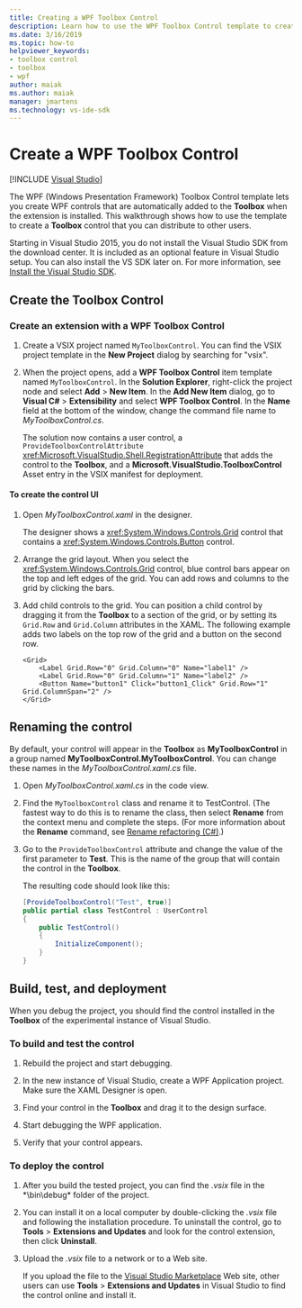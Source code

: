 ```yaml
---
title: Creating a WPF Toolbox Control
description: Learn how to use the WPF Toolbox Control template to create a Toolbox control that you can distribute to other users.
ms.date: 3/16/2019
ms.topic: how-to
helpviewer_keywords:
- toolbox control
- toolbox
- wpf
author: maiak
ms.author: maiak
manager: jmartens
ms.technology: vs-ide-sdk
---
```

# Create a WPF Toolbox Control

 [!INCLUDE [Visual Studio](~/includes/applies-to-version/vs-windows-only.md)]

The WPF (Windows Presentation Framework) Toolbox Control template lets you create WPF controls that are automatically added to the **Toolbox** when the extension is installed. This walkthrough shows how to use the template to create a **Toolbox** control that you can distribute to other users.

Starting in Visual Studio 2015, you do not install the Visual Studio SDK from the download center. It is included as an optional feature in Visual Studio setup. You can also install the VS SDK later on. For more information, see [Install the Visual Studio SDK](../extensibility/installing-the-visual-studio-sdk.md).

## Create the Toolbox Control

### Create an extension with a WPF Toolbox Control

1. Create a VSIX project named `MyToolboxControl`. You can find the VSIX project template in the **New Project** dialog by searching for "vsix".

2. When the project opens, add a **WPF Toolbox Control** item template named `MyToolboxControl`. In the **Solution Explorer**, right-click the project node and select **Add** > **New Item**. In the **Add New Item** dialog, go to **Visual C#** > **Extensibility** and select **WPF Toolbox Control**. In the **Name** field at the bottom of the window, change the command file name to *MyToolboxControl.cs*.

    The solution now contains a user control, a `ProvideToolboxControlAttribute` <xref:Microsoft.VisualStudio.Shell.RegistrationAttribute> that adds the control to the **Toolbox**, and a **Microsoft.VisualStudio.ToolboxControl** Asset entry in the VSIX manifest for  deployment.

#### To create the control UI

1. Open *MyToolboxControl.xaml* in the designer.

    The designer shows a <xref:System.Windows.Controls.Grid> control that contains a <xref:System.Windows.Controls.Button> control.

2. Arrange the grid layout. When you select the <xref:System.Windows.Controls.Grid> control, blue control bars appear on the top and left edges of the grid. You can add rows and columns to the grid by clicking the bars.

3. Add child controls to the grid. You can position a child control by dragging it from the **Toolbox** to a section of the grid, or by setting its `Grid.Row` and `Grid.Column` attributes in the XAML. The following example adds two labels on the top row of the grid and a button on the second row.

    ```xaml
    <Grid>
        <Label Grid.Row="0" Grid.Column="0" Name="label1" />
        <Label Grid.Row="0" Grid.Column="1" Name="label2" />
        <Button Name="button1" Click="button1_Click" Grid.Row="1" Grid.ColumnSpan="2" />
    </Grid>
    ```

## Renaming the control

 By default, your control will appear in the **Toolbox** as **MyToolboxControl** in a group named **MyToolboxControl.MyToolboxControl**. You can change these names in the *MyToolboxControl.xaml.cs* file.

1. Open *MyToolboxControl.xaml.cs* in the code view.

2. Find the `MyToolboxControl` class and rename it to TestControl. (The fastest way to do this is to rename the class, then select **Rename** from the context menu and complete the steps. (For more information about the **Rename** command, see [Rename refactoring (C#)](../ide/reference/rename.md).)

3. Go to the `ProvideToolboxControl` attribute and change the value of the first parameter to **Test**. This is the name of the group that will contain the control in the **Toolbox**.

    The resulting code should look like this:

    ```csharp
    [ProvideToolboxControl("Test", true)]
    public partial class TestControl : UserControl
    {
        public TestControl()
        {
            InitializeComponent();
        }
    }
    ```

## Build, test, and deployment

 When you debug the project, you should find the control installed in the **Toolbox** of the experimental instance of Visual Studio.

### To build and test the control

1. Rebuild the project and start debugging.

2. In the new instance of Visual Studio, create a WPF Application project. Make sure the XAML Designer is open.

3. Find your control in the **Toolbox** and drag it to the design surface.

4. Start debugging the WPF application.

5. Verify that your control appears.

### To deploy the control

1. After you build the tested project, you can find the *.vsix* file in the *\bin\debug\* folder of the project.

2. You can install it on a local computer by double-clicking the *.vsix* file and following the installation procedure. To uninstall the control, go to **Tools** > **Extensions and Updates** and look for the control extension, then click **Uninstall**.

3. Upload the *.vsix* file to a network or to a Web site.

    If you upload the file to the [Visual Studio Marketplace](https://marketplace.visualstudio.com/) Web site, other users can use **Tools** > **Extensions and Updates** in Visual Studio to find the control online and install it.
